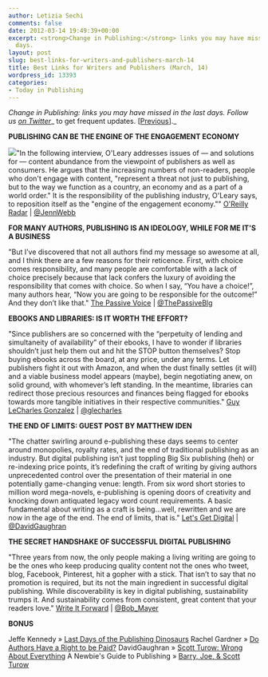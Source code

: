 ```yaml
---
author: Letizia Sechi
comments: false
date: 2012-03-14 19:49:39+00:00
excerpt: <strong>Change in Publishing:</strong> links you may have missed in the last
  days.
layout: post
slug: best-links-for-writers-and-publishers-march-14
title: Best Links for Writers and Publishers (March, 14)
wordpress_id: 13393
categories:
- Today in Publishing
---
```


_Change in Publishing: links you may have missed in the last days.
Follow us [on Twitter](http://www.twitter.com/40kbooks)__ to get frequent updates. [[Previous](http://www.40kbooks.com/?p=13382)]._

**PUBLISHING CAN BE THE ENGINE OF THE ENGAGEMENT ECONOMY**

[![](http://www.40kbooks.com/wp-content/uploads/Schermata-2012-03-14-a-17.11.56.png)](http://www.40kbooks.com/wp-content/uploads/Schermata-2012-03-14-a-17.11.56.png)"In the following interview, O'Leary addresses issues of — and solutions for — content abundance from the viewpoint of publishers as well as consumers. He argues that the increasing numbers of non-readers, people who don't engage with content, "represent a threat not just to publishing, but to the way we function as a country, an economy and as a part of a world order." It is the responsibility of the publishing industry, O'Leary says, to reposition itself as the "engine of the engagement economy.""
[O'Reilly Radar](http://radar.oreilly.com/2012/03/content-abundance-engagement-economy-toc.html?utm_source=feedburner&utm_medium=feed&utm_campaign=Feed%3A+oreilly%2Fradar%2Fatom+%28O%27Reilly+Radar%29&utm_content=Google+Reader) | [@JennWebb](http://twitter.com/JennWebb)

**FOR MANY AUTHORS, PUBLISHING IS AN IDEOLOGY, WHILE FOR ME IT'S A BUSINESS**

"But I’ve discovered that not all authors find my message so awesome at all, and I think there are a few reasons for their reticence. First, with choice comes responsibility, and many people are comfortable with a lack of choice precisely because that lack confers the luxury of avoiding the responsibility that comes with choice. So when I say, “You have a choice!”, many authors hear, “Now you are going to be responsible for the outcome!” And they don’t like that."
[The Passive Voice](http://www.thepassivevoice.com/03/2012/for-many-authors-publishing-is-an-ideology-while-for-me-its-a-business/) | [@ThePassiveBlg](https://twitter.com/#!/passivevoiceblg)

**EBOOKS AND LIBRARIES: IS IT WORTH THE EFFORT?**

"Since publishers are so concerned with the “perpetuity of lending and simultaneity of availability” of their ebooks, I have to wonder if libraries shouldn’t just help them out and hit the STOP button themselves?
Stop buying ebooks across the board, at any price, under any terms. Let publishers fight it out with Amazon, and when the dust finally settles (it will) and a viable business model appears (maybe), begin negotiating anew, on solid ground, with whomever’s left standing.
In the meantime, libraries can redirect those precious resources and finances being flagged for ebooks towards more tangible initiatives in their respective communities."
[Guy LeCharles Gonzalez](http://loudpoet.com/2012/03/06/ebooks-and-libraries-is-it-worth-the-effort/) | [@glecharles](http://loudpoet.com/2012/03/06/ebooks-and-libraries-is-it-worth-the-effort/)

**THE END OF LIMITS: GUEST POST BY MATTHEW IDEN**

"The chatter swirling around e-publishing these days seems to center around monopolies, royalty rates, and the end of traditional publishing as an industry. But digital publishing isn’t just toppling Big Six publishing (heh) or re-indexing price points, it’s redefining the craft of writing by giving authors unprecedented control over the presentation of their material in one potentially game-changing venue: length. From six word short stories to million word mega-novels, e-publishing is opening doors of creativity and knocking down antiquated legacy word count requirements. A basic fundamental about writing as a craft is being…well, rewritten and we are now in the age of the end. The end of limits, that is."
[Let's Get Digital](http://davidgaughran.wordpress.com/2012/03/12/the-end-of-limits-guest-post-by-matthew-iden/) | [@DavidGaughran](https://twitter.com/#!/davidgaughran)

**THE SECRET HANDSHAKE OF SUCCESSFUL DIGITAL PUBLISHING**

"Three years from now, the only people making a living writing are going to be the ones who keep producing quality content not the ones who tweet, blog, Facebook, Pinterest, hit a gopher with a stick. That isn’t to say that no promotion is required, but its not the main ingredient in successful digital publishing.
While discoverability is key in digital publishing, sustainability trumps it. And sustainability comes from consistent, great content that your readers love."
[Write It Forward](http://writeitforward.wordpress.com/2012/03/06/the-secret-handshake-of-successful-digital-publishing/) | [@Bob_Mayer](https://twitter.com/#!/bob_mayer)

**BONUS**

Jeffe Kennedy » [Last Days of the Publishing Dinosaurs](http://jeffekennedy.com/last-days-of-the-publishing-dinosaurs/)
Rachel Gardner » [Do Authors Have a Right to be Paid?](http://www.rachellegardner.com/2012/03/do-authors-have-a-right-to-be-paid/)
DavidGaughran » [Scott Turow: Wrong About Everything](http://davidgaughran.wordpress.com/2012/03/10/scott-turow-wrong-about-everything/)
A Newbie's Guide to Publishing » [Barry, Joe, & Scott Turow](http://jakonrath.blogspot.com/2012/03/barry-joe-scott-turow.html)
